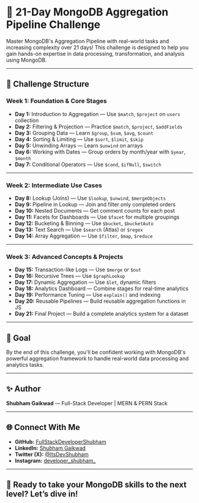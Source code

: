 # 🚀 21-Day MongoDB Aggregation Pipeline Challenge

Master MongoDB's Aggregation Pipeline with real-world tasks and increasing complexity over 21 days! This challenge is designed to help you gain hands-on expertise in data processing, transformation, and analysis using MongoDB.

---

## 📅 Challenge Structure

### **Week 1: Foundation & Core Stages**
- **Day 1:** Introduction to Aggregation — Use `$match`, `$project` on `users` collection  
- **Day 2:** Filtering & Projection — Practice `$match`, `$project`, `$addFields`  
- **Day 3:** Grouping Data — Learn `$group`, `$sum`, `$avg`, `$count`  
- **Day 4:** Sorting & Limiting — Use `$sort`, `$limit`, `$skip`  
- **Day 5:** Unwinding Arrays — Learn `$unwind` on arrays  
- **Day 6:** Working with Dates — Group orders by month/year with `$year`, `$month`  
- **Day 7:** Conditional Operators — Use `$cond`, `$ifNull`, `$switch`  

---

### **Week 2: Intermediate Use Cases**
- **Day 8:** Lookup (Joins) — Use `$lookup`, `$unwind`, `$mergeObjects`  
- **Day 9:** Pipeline in Lookup — Join and filter only completed orders  
- **Day 10:** Nested Documents — Get comment counts for each post  
- **Day 11:** Facets for Dashboards — Use `$facet` for multiple groupings  
- **Day 12:** Bucketing & Binning — Use `$bucket`, `$bucketAuto`  
- **Day 13:** Text Search — Use `$search` (Atlas) or `$regex`  
- **Day 14:** Array Aggregation — Use `$filter`, `$map`, `$reduce`  

---

### **Week 3: Advanced Concepts & Projects**
- **Day 15:** Transaction-like Logs — Use `$merge` or `$out`  
- **Day 16:** Recursive Trees — Use `$graphLookup`  
- **Day 17:** Dynamic Aggregation — Use `$let`, dynamic filters  
- **Day 18:** Analytics Dashboard — Combine stages for real-time analytics  
- **Day 19:** Performance Tuning — Use `explain()` and indexing  
- **Day 20:** Reusable Pipelines — Build reusable aggregation functions in JS  
- **Day 21:** Final Project — Build a complete analytics system for a dataset  

---

## 🎯 Goal

By the end of this challenge, you'll be confident working with MongoDB's powerful aggregation framework to handle real-world data processing and analytics tasks.

---

## ✨ Author

**Shubham Gaikwad** — Full-Stack Developer | MERN & PERN Stack

---

## 🌐 Connect With Me

- **GitHub:** [FullStackDeveloperShubham](https://github.com/FullStackDeveloperShubham)  
- **LinkedIn:** [Shubham Gaikwad](https://www.linkedin.com/in/shubham-gaikwad-62499329a/)  
- **Twitter (X):** [@ItsDevShubham](https://x.com/ItsDevShubham)  
- **Instagram:** [developer_shubham_](https://www.instagram.com/developer_shubham_/)

---

## 🏁 Ready to take your MongoDB skills to the next level? Let’s dive in!

